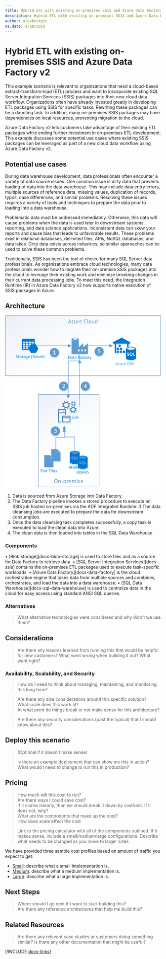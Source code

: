 ```yaml
---
title: Hybrid ETL with existing on-premises SSIS and Azure Data Factory v2
description: Hybrid ETL with existing on-premises SSIS and Azure Data Factory v2
author: alexbuckgit
ms.date: 9/20/2018
---
```


# Hybrid ETL with existing on-premises SSIS and Azure Data Factory v2

This example scenario is relevant to organizations that need a cloud-based extract-transform-load (ETL) process and want to incorporate existing SQL Server Integration Services (SSIS) packages into their new cloud data workflow. Organizations often have already invested greatly in developing ETL packages using SSIS for specific tasks. Rewriting these packages can be a daunting task.  In addition, many on-premises SSIS packages may have dependencies on local resources, preventing migration to the cloud. 

Azure Data Factory v2 lets customers take advantage of their existing ETL packages while ending further investment in on-premises ETL development. This example discusses some potential use cases where existing SSIS packages can be leveraged as part of a new cloud data workflow using Azure Data Factory v2.

## Potential use cases

During data warehouse development, data professionals often encounter a variety of data source issues. One common issue is dirty data that prevents loading of data into the data warehouse. This may include data entry errors, multiple sources of reference data, missing values, duplication of records, typos, case differences, and similar problems. Resolving these issues requires a variety of tools and techniques to prepare the data prior to loading into a data warehouse.

Problematic data must be addressed immediately. Otherwise, this data will cause problems when the data is used later in downstream systems, reporting, and data science applications. Inconsistent data can skew your reports and cause bias that leads to unfavorable results. These problems exist in relational databases, delimited files, APIs, NoSQL databases, and data lakes. Dirty data exists across industries, so similar approaches can be used to solve these common problems.

Traditionally, SSIS has been the tool of choice for many SQL Server data professionals. As organizations embrace cloud technologies, many data professionals wonder how to migrate their on-premise SSIS packages into the cloud to leverage their existing work and minimize breaking changes in their current data processing jobs. To meet this need, the Integration Runtime (IR) in Azure Data Factory v2 now supports native execution of SSIS packages in Azure. 

## Architecture

![Architecture overview of a hybrid ETL process using Data Factory][architecture-diagram]

1. Data is sourced from Azure Storage into Data Factory.
2. The Data Factory pipeline invokes a stored procedure to execute an SSIS job hosted on-premises via the ADF Integrated Runtime.
3.The data cleansing jobs are executed to prepare the data for downstream consumption.
4. Once the data cleansing task completes successfully, a copy task is executed to load the clean data into Azure.
5. The clean data is then loaded into tables in the SQL Data Warehouse.

### Components

• [Blob storage][docs-blob-storage] is used to store files and as a source for Data Factory to retrieve data.
• [SQL Server Integration Services][docs-ssis] contains the on-premises ETL packages used to execute task-specific workloads.
• [Azure Data Factory][docs-data-factory] is the cloud orchestration engine that takes data from multiple sources and combines, orchestrates, and load the data into a data warehouse.
• [SQL Data Warehouse][docs-sql-data-warehouse] is used to centralize data in the cloud for easy access using standard ANSI SQL queries.

### Alternatives

> What alternative technologies were considered and why didn't we use them?

## Considerations

> Are there any lessons learned from running this that would be helpful for new customers?  What went wrong when building it out?  What went right?

### Availability, Scalability, and Security

> How do I need to think about managing, maintaining, and monitoring this long term?

> Are there any size considerations around this specific solution?  
> What scale does this work at?  
> At what point do things break or not make sense for this architecture?

> Are there any security considerations (past the typical) that I should know about this?

## Deploy this scenario

> (Optional if it doesn't make sense)
>
> Is there an example deployment that can show me this in action?  What would I need to change to run this in production?

## Pricing

> How much will this cost to run?  
> Are there ways I could save cost?  
> If it scales linearly, than we should break it down by cost/unit.  If it does not, why?  
> What are the components that make up the cost?  
> How does scale effect the cost  
> 
> Link to the pricing calculator with all of the components outlined.  If it makes sense, include a small/medium/large configurations.  Describe what needs to be changed as you move to larger sizes

We have provided three sample cost profiles based on amount of traffic you expect to get:

* [Small][small-pricing]: describe what a small implementation is.
* [Medium][medium-pricing]: describe what a medium implementation is.
* [Large][large-pricing]: describe what a large implementation is.

## Next Steps

> Where should I go next if I want to start building this?  
> Are there any reference architectures that help me build this?

## Related Resources

> Are there any relevant case studies or customers doing something similar?
> Is there any other documentation that might be useful?  

<!-- links -->
[architecture-diagram]: ./media/architecture-diagram-hybrid-etl-with-adf.png
[small-pricing]: https://azure.com/e/
[medium-pricing]: https://azure.com/e/
[large-pricing]: https://azure.com/e/
[availability]: /azure/architecture/checklist/availability
[resource-groups]: /azure/azure-resource-manager/resource-group-overview
[resiliency]: /azure/architecture/resiliency/
[security]: /azure/security/
[scalability]: /azure/architecture/checklist/scalability

[!INCLUDE [docs-links](../../_includes/links-docs.md)]

